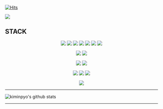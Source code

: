 [![Hits](https://hits.seeyoufarm.com/api/count/incr/badge.svg?url=https%3A%2F%2Fgithub.com%2Fkiminpyo%2Fhit-counter&count_bg=%2379C83D&title_bg=%23555555&icon=&icon_color=%23E7E7E7&title=hits&edge_flat=false)](https://hits.seeyoufarm.com)

<img src="https://capsule-render.vercel.app/api?type=Cylinder&color=ffd966&height=300&section=header&text=JS%20is%20Good!&fontSize=90&animation=fadeIn&theme=moltack&fontColor=857b74"/>



## STACK

<p align="center"> 
  <img src="https://img.shields.io/badge/javascript-%23323330.svg?style=for-the-badge&logo=javascript&logoColor=%23F7DF1E"/>
    <img src="https://img.shields.io/badge/css3-%231572B6.svg?style=for-the-badge&logo=css3&logoColor=white"/>
    <img src="https://img.shields.io/badge/html5-%23E34F26.svg?style=for-the-badge&logo=html5&logoColor=white"/>
    <img src="https://img.shields.io/badge/Next-black?style=for-the-badge&logo=next.js&logoColor=white"/>
    <img src="https://img.shields.io/badge/react-%2320232a.svg?style=for-the-badge&logo=react&logoColor=%2361DAFB"/>
    <img src="https://img.shields.io/badge/React_Router-CA4245?style=for-the-badge&logo=react-router&logoColor=white"/>
   <img src="https://img.shields.io/badge/redux-%23593d88.svg?style=for-the-badge&logo=redux&logoColor=white"/>
  </p>
  <p align="center"> 
  <img src="https://img.shields.io/badge/bootstrap-%23563D7C.svg?style=for-the-badge&logo=bootstrap&logoColor=white"/>
    <img src="https://img.shields.io/badge/styled--components-DB7093?style=for-the-badge&logo=styled-components&logoColor=white"/>
      </p>
        <p align="center"> 
  <img src="https://img.shields.io/badge/express.js-%23404d59.svg?style=for-the-badge&logo=express&logoColor=%2361DAFB"/>
    <img src="https://img.shields.io/badge/Sequelize-52B0E7?style=for-the-badge&logo=Sequelize&logoColor=white"/>
          </p>
                  <p align="center"> 
  <img src="https://img.shields.io/badge/AWS-%23FF9900.svg?style=for-the-badge&logo=amazon-aws&logoColor=white"/>
    <img src="https://img.shields.io/badge/netlify-%23000000.svg?style=for-the-badge&logo=netlify&logoColor=#00C7B7"/>
     <img src="https://img.shields.io/badge/firebase-%23000000.svg?style=for-the-badge&logo=firebase&logoColor=#C7C7B7"/>
   </p>
       <p align="center"> 
  <img src="https://img.shields.io/badge/Visual%20Studio%20Code-0078d7.svg?style=for-the-badge&logo=visual-studio-code&logoColor=white"/>

  </p>

----
![kiminpyo's github stats](https://github-readme-stats.vercel.app/api?username=kiminpyo&show_icons=true)

----

